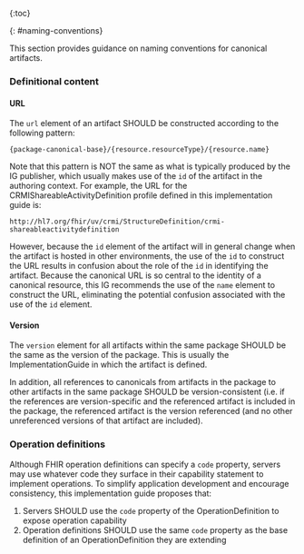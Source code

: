 {:toc}

{: #naming-conventions}

This section provides guidance on naming conventions for canonical artifacts.

### Definitional content

#### URL

The `url` element of an artifact SHOULD be constructed according to the following pattern:

```
{package-canonical-base}/{resource.resourceType}/{resource.name}
```

Note that this pattern is NOT the same as what is typically produced by the IG publisher, which usually makes use of the `id` of the artifact in the authoring context. For example, the URL for the CRMIShareableActivityDefinition profile defined in this implementation guide is:

```
http://hl7.org/fhir/uv/crmi/StructureDefinition/crmi-shareableactivitydefinition
```

However, because the `id` element of the artifact will in general change when the artifact is hosted in other environments, the use of the `id` to construct the URL results in confusion about the role of the `id` in identifying the artifact. Because the canonical URL is so central to the identity of a canonical resource, this IG recommends the use of the `name` element to construct the URL, eliminating the potential confusion associated with the use of the `id` element.

#### Version

The `version` element for all artifacts within the same package SHOULD be the same as the version of the package. This is usually the ImplementationGuide in which the artifact is defined.

In addition, all references to canonicals from artifacts in the package to other artifacts in the same package SHOULD be version-consistent (i.e. if the references are version-specific and the referenced artifact is included in the package, the referenced artifact is the version referenced (and no other unreferenced versions of that artifact are included).

### Operation definitions

Although FHIR operation definitions can specify a `code` property, servers may use whatever code they surface in their capability statement to implement operations. To simplify application development and encourage consistency, this implementation guide proposes that:

1. Servers SHOULD use the `code` property of the OperationDefinition to expose operation capability
2. Operation definitions SHOULD use the same `code` property as the base definition of an OperationDefinition they are extending

